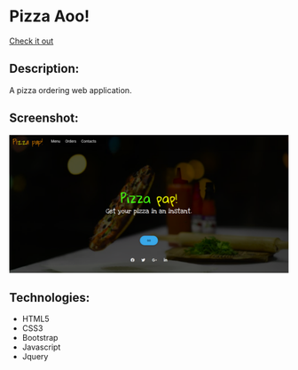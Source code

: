 # Pizza Aoo!
[Check it out](https://kamauvick.github.io/Pizza-App/)


## Description: 
A pizza ordering web application.


## Screenshot:
<img src="images/shot.png" width="1000">

## Technologies:
* HTML5
* CSS3
* Bootstrap
* Javascript
* Jquery
